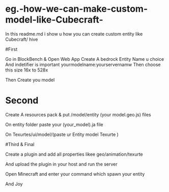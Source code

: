 # eg.-how-we-can-make-custom-model-like-Cubecraft-
In this readme.md i show u how you can create custom entity like Cubecraft/ hive 

#First

Go in BlockBench & Open Web App Create A bedrock Entity
Name u choice 
And indetifier is important yourmodelname:yourservernamw
Then choose this size 16x to 528x

Then Create you model

# Second 
Create A resources pack & put /model/entity (your model.geo.js) files

On entity folder paste your (your_model).ja file

On Texurtes/ui/model/(paste ur Entity model Texurte )

#Third & Final

Create a plugin and add all properties likee geo/animation/texurte

And upload the plugin in your host and run the server

Open Minecraft and enter your command which spawn your entity


And Joy
